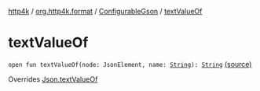 [http4k](../../index.md) / [org.http4k.format](../index.md) / [ConfigurableGson](index.md) / [textValueOf](./text-value-of.md)

# textValueOf

`open fun textValueOf(node: JsonElement, name: `[`String`](https://kotlinlang.org/api/latest/jvm/stdlib/kotlin/-string/index.html)`): `[`String`](https://kotlinlang.org/api/latest/jvm/stdlib/kotlin/-string/index.html) [(source)](https://github.com/http4k/http4k/blob/master/http4k-format-gson/src/main/kotlin/org/http4k/format/ConfigurableGson.kt#L80)

Overrides [Json.textValueOf](../-json/text-value-of.md)

